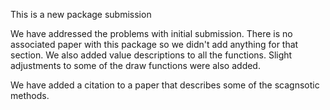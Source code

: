 This is a new package submission

We have addressed the problems with initial submission. There is no associated paper with this package so we didn't add anything for that section. We also added value descriptions to all the functions. Slight adjustments to some of the draw functions were also added.

We have added a citation to a paper that describes some of the scagnsotic methods. 
